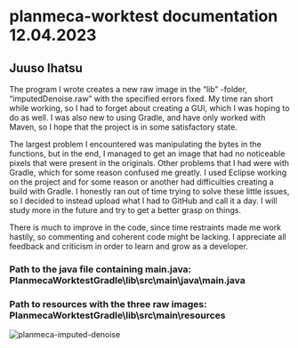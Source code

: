 # planmeca-worktest documentation 12.04.2023
## Juuso Ihatsu

The program I wrote creates a new raw image in the “lib” -folder, “imputedDenoise.raw” with the specified errors fixed.
My time ran short while working, so I had to forget about creating a GUI, which I was hoping to do as well. I was also new to using Gradle, and have only worked with Maven, so I hope that the project is in some satisfactory state.

The largest problem I encountered was manipulating the bytes in the functions, but in the end, I managed to get an image that had no noticeable pixels that were present in the originals. Other problems that I had were with Gradle, which for some reason confused me greatly. I used Eclipse working on the project and for some reason or another had difficulties creating a build with Gradle. I honestly ran out of time trying to solve these little issues, so I decided to instead upload what I had to GitHub and call it a day. I will study more in the future and try to get a better grasp on things.

There is much to improve in the code, since time restraints made me work hastily, so commenting and coherent code might be lacking.
I appreciate all feedback and criticism in order to learn and grow as a developer.

### Path to the java file containing main.java: PlanmecaWorktestGradle\lib\src\main\java\main.java
### Path to resources with the three raw images: PlanmecaWorktestGradle\lib\src\main\resources
![planmeca-imputed-denoise](https://user-images.githubusercontent.com/64533217/231560532-4918b126-f5ca-440d-a772-0654545cab6e.png)

